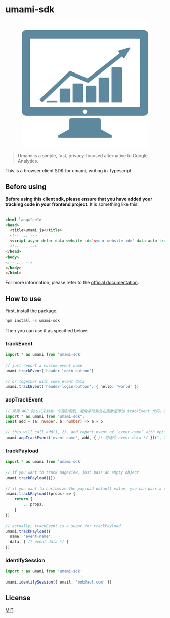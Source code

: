 # umami-sdk

<p align="center">
  <img src="./public/logo.svg" alt="logo">
</p>

> Umami is a simple, fast, privacy-focused alternative to Google Analytics.

This is a browser client SDK for umami, writing in Typescript.

## Before using

**Before using this client sdk, please ensure that you have added your tracking code in your frontend project.** It is something like this:

```html

<html lang="en">
<head>
  <title>umami.js</title>
  <!-- ... -->
  <script async defer data-website-id="<your-website-id>" data-auto-track="false" src="https://cloud.umami.is/script.js"></script>
  <!-- ... -->
</head>
<body>
<!-- ... -->
</body>
</html>
```

For more information, please refer to the [official documentation](https://umami.is/docs).

## How to use

First, install the package:

```bash
npm install -S umami-sdk
```

Then you can use it as specified below.

### trackEvent

```typescript
import * as umami from 'umami-sdk'

// just report a custom event name
umami.trackEvent('header-login-button')

// or together with some event data
umami.trackEvent('header-login-button', { hello: 'world' })
```

### aopTrackEvent

```typescript
// 采用 AOP 的方式来封装一个高阶函数，避免手动到处在函数里添加 trackEvent 代码，实现优雅的埋点
import * as umami from "umami-sdk";
const add = (a: number, b: number) => a + b

// this will call add(1, 2), and report event of `event-name` with optional event data
umami.aopTrackEvent('event-name', add, { /* 可选的 event data */ })(1, 2)
```

### trackPayload

```typescript
import * as umami from 'umami-sdk'

// if you want to track pageview, just pass an empty object
umami.trackPayload({})

// if you want to customize the payload default value, you can pass a callback
umami.trackPayload((props) => {
    return {
        ...props,
    }
})

// actually, trackEvent is a sugar for trackPayload
umami.trackPayload({
  name: 'event-name',
  data: { /* event data */ }
})
```

### identifySession

```typescript
import * as umami from 'umami-sdk'

umami.identifySession({ email: 'bob@aol.com' })
```

## License

[MIT](./LICENSE).
